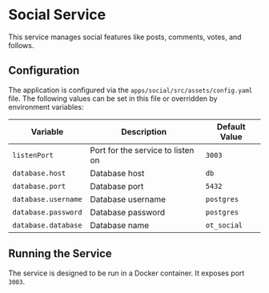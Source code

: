 # Social Service

This service manages social features like posts, comments, votes, and follows.

## Configuration

The application is configured via the `apps/social/src/assets/config.yaml` file. The following values can be set in this file or overridden by environment variables:

| Variable                | Description                   | Default Value   |
|-------------------------|-------------------------------|-----------------|
| `listenPort`            | Port for the service to listen on | `3003`          |
| `database.host`         | Database host                 | `db`            |
| `database.port`         | Database port                 | `5432`          |
| `database.username`     | Database username             | `postgres`      |
| `database.password`     | Database password             | `postgres`      |
| `database.database`     | Database name                 | `ot_social`     |

## Running the Service

The service is designed to be run in a Docker container. It exposes port `3003`.
